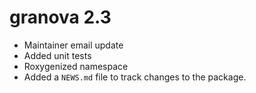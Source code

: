 # granova 2.3

* Maintainer email update
* Added unit tests
* Roxygenized namespace
* Added a `NEWS.md` file to track changes to the package.

